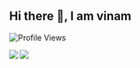 ## Hi there 👋, I am vinam
![Profile Views](https://api.ghprofile.me/view?username=v1nam&label=profile_views&color=044721)

<img align="left" src="https://github-readme-stats.vercel.app/api?username=v1nam&show_icons=true&theme=tokyonight&hide_border=true" />
<img align="left" src="https://github-readme-stats.vercel.app/api/top-langs/?username=v1nam&layout=compact&card_width=250&show_icons=true&show_icons=true&theme=tokyonight&hide_border=true"/><br>

